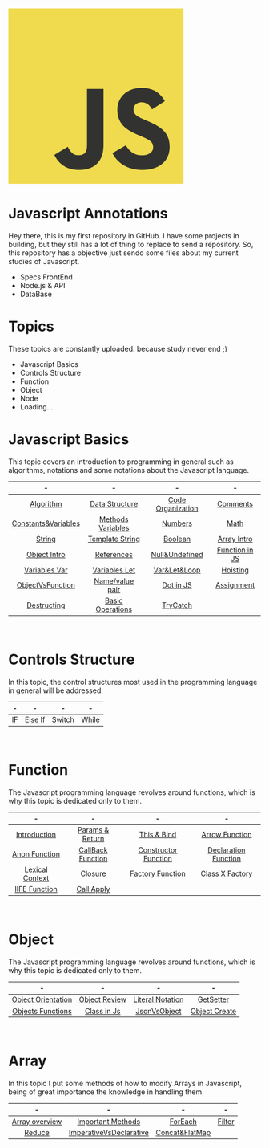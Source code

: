 <img src="https://raw.githubusercontent.com/voodootikigod/logo.js/master/js.png" alt="javascript" height="350px">

# Javascript Annotations

Hey there, this is my first repository in GitHub. I have some projects in building, but they still has a lot of thing to replace to send a repository. So, this repository has a objective just sendo some files about my current studies of Javascript.

  - Specs FrontEnd
  - Node.js & API
  - DataBase

# Topics
These topics are constantly uploaded. because study never end ;)

  * Javascript Basics
  * Controls Structure
  * Function
  * Object
  * Node
  * Loading...

# Javascript Basics
This topic covers an introduction to programming in general such as algorithms, notations and some notations about the Javascript language.

|      -     |   -  | - |    -   |
|:-------------------:|:-----------------:|:-----------------:|:--------------:|
|      [Algorithm]      |   [Data Structure]  | [Code Organization] |    [Comments]    |
| [Constants&Variables] | [Methods Variables]|      [Numbers]      |      [Math]      |
|        [String]       |  [Template String]  |      [Boolean]      |   [Array Intro]  |
|     [Object Intro]    |     [References]    |   [Null&Undefined]  | [Function in JS] |
|    [Variables Var]    |   [Variables Let]   |    [Var&Let&Loop]   |    [Hoisting]    |
|   [ObjectVsFunction]  |  [Name/value pair]  |     [Dot in JS]     |   [Assignment]   |
|     [Destructing]     |  [Basic Operations] |     [TryCatch]    |
<br>

# Controls Structure
In this topic, the control structures most used in the programming language in general will be addressed.


|      -     |   -  | - |    -   |
|:-------------------:|:-----------------:|:-----------------:|:--------------:|
|      [IF]      |   [Else If]  | [Switch] |    [While]    |
<br>

# Function

The Javascript programming language revolves around functions, which is why this topic is dedicated only to them.

|      -     |   -  | - |    -   |
|:-------------------:|:-----------------:|:-----------------:|:--------------:|
|      [Introduction]      |   [Params & Return]  | [This & Bind] |    [Arrow Function]    |
| [Anon Function] | [CallBack Function]|      [Constructor Function]      |      [Declaration Function]      |
|        [Lexical Context]       |  [Closure]  |      [Factory Function]      |   [Class X Factory]  |
|     [IIFE Function]    |     [Call Apply]    |     |  |
<br>

# Object

The Javascript programming language revolves around functions, which is why this topic is dedicated only to them.

|      -     |   -  | - |    -   |
|:-------------------:|:-----------------:|:-----------------:|:--------------:|
|      [Object Orientation]      |   [Object Review]  | [Literal Notation] |    [GetSetter]    |
| [Objects Functions] | [Class in Js]|      [JsonVsObject]      | [Object Create]         |
<br>

# Array

In this topic I put some methods of how to modify Arrays in Javascript, being of great importance the knowledge in handling them

|      -     |   -  | - |    -   |
|:-------------------:|:-----------------:|:-----------------:|:--------------:|
|      [Array overview]      |   [Important Methods]  | [ForEach] |    [Filter]    |
| [Reduce] | [ImperativeVsDeclarative]|      [Concat&FlatMap]      |          |
<br>



[//]: # (These are reference links used in the body of this note and get stripped out when the markdown processor does its job. There is no need to format nicely because it shouldn't be seen. Thanks SO - http://stackoverflow.com/questions/4823468/store-comments-in-markdown-syntax)
   
   [Array overview]:<https://github.com/VictorMarques98/JS-Annotations/blob/master/Array/01.Array.js>
   [Important Methods]:<https://github.com/VictorMarques98/JS-Annotations/blob/master/Array/02.MetodosImportantes.js>
   [ForEach]:<https://github.com/VictorMarques98/JS-Annotations/blob/master/Array/03.ForEach.js>
   [Filter]:<https://github.com/VictorMarques98/JS-Annotations/blob/master/Array/05.Filter.js>
   [Reduce]:<https://github.com/VictorMarques98/JS-Annotations/blob/master/Array/06.Reduce.js>
   [ImperativeVsDeclarative]:<https://github.com/VictorMarques98/JS-Annotations/blob/master/Array/10.ImperativoVsDeclarativo.js>
   [Concat&FlatMap]:<https://github.com/VictorMarques98/JS-Annotations/blob/master/Array/09.Concat%26FlatMap.js>
   [Object Orientation]:<https://github.com/VictorMarques98/JS-Annotations/blob/master/Objeto/01.OO.js>
   [Object Review]:<https://github.com/VictorMarques98/JS-Annotations/blob/master/Objeto/02.ObjetoRevisao.js>
   [Literal Notation]:<https://github.com/VictorMarques98/JS-Annotations/blob/master/Objeto/04.Nota%C3%A7%C3%A3oLiteral.js>
   [GetSetter]:<https://github.com/VictorMarques98/JS-Annotations/blob/master/Objeto/05.GettSetter.js>
   [Objects Functions]:<https://github.com/VictorMarques98/JS-Annotations/blob/master/Objeto/06.FuncoesImportantes.js>
   [Class in Js]:,https://github.com/VictorMarques98/JS-Annotations/blob/master/Objeto/10.Class.js>
   [JsonVsObject]:<https://github.com/VictorMarques98/JS-Annotations/blob/master/Objeto/11.JSONvsObject.js>
   [Object Create]:<https://github.com/VictorMarques98/JS-Annotations/blob/master/Objeto/08.ObjectCreate.js>
   [Call Apply]:<https://github.com/VictorMarques98/JS-Annotations/blob/master/Fun%C3%A7%C3%A3o/14.CallAply.js>
   [IIFE Function]:<https://github.com/VictorMarques98/JS-Annotations/blob/master/Fun%C3%A7%C3%A3o/13.FuncaoIIFE.js>
   [Class X Factory]:<https://github.com/VictorMarques98/JS-Annotations/blob/master/Fun%C3%A7%C3%A3o/12.ClasseXfactoryXconstrutora.js>
   [Factory Function]:<https://github.com/VictorMarques98/JS-Annotations/blob/master/Fun%C3%A7%C3%A3o/11.FuncaoFactory.js>
   [Closure]:<https://github.com/VictorMarques98/JS-Annotations/blob/master/Fun%C3%A7%C3%A3o/10.Closure.js>
   [Lexical Context]:<https://github.com/VictorMarques98/JS-Annotations/blob/master/Fun%C3%A7%C3%A3o/09.ContextoLexico.js>
   [Declaration Function]:<https://github.com/VictorMarques98/JS-Annotations/blob/master/Fun%C3%A7%C3%A3o/08.TiposDeclaracaoFunctao.js>
   [Constructor Function]:<https://github.com/VictorMarques98/JS-Annotations/blob/master/Fun%C3%A7%C3%A3o/07.FuncaoConsrtutora.js>
   [Introduction]:<https://github.com/VictorMarques98/JS-Annotations/blob/master/Fun%C3%A7%C3%A3o/01.PrimeiraClasse.js>
   [Params & Return]:<https://github.com/VictorMarques98/JS-Annotations/blob/master/Fun%C3%A7%C3%A3o/02.Params%26Retorno.js>
   [This & Bind]:<https://github.com/VictorMarques98/JS-Annotations/blob/master/Fun%C3%A7%C3%A3o/03.This%26Bind.js>
   [Arrow Function]:<https://github.com/VictorMarques98/JS-Annotations/blob/master/Fun%C3%A7%C3%A3o/04.FuncaoArrow.js>
   [Anon Function]:<https://github.com/VictorMarques98/JS-Annotations/blob/master/Fun%C3%A7%C3%A3o/05.FuncaoAnonima.js>
   [CallBack Function]:<https://github.com/VictorMarques98/JS-Annotations/blob/master/Fun%C3%A7%C3%A3o/06.FunctionCallBack.js>
   [Algorithm]: <https://github.com/VictorMarques98/JS-Annotations/blob/master/Fundamentos/01.Algoritmo.txt>
   [Data Structure]: <https://github.com/VictorMarques98/JS-Annotations/blob/master/Fundamentos/02.Estrutura%20de%20dados.txt>
   [Code Organization]: <https://github.com/VictorMarques98/JS-Annotations/blob/master/Fundamentos/03.Organiza%C3%A7%C3%A3oCod.js>
   [Comments]: <https://github.com/VictorMarques98/JS-Annotations/blob/master/Fundamentos/04.Coment%C3%A1rios.js>
   [Constants&Variables]: <https://github.com/VictorMarques98/JS-Annotations/blob/master/Fundamentos/05.Variaveis%26Constantes.js>
   [Methods Variables]: <https://github.com/VictorMarques98/JS-Annotations/blob/master/Fundamentos/06.TipagemFraca.js>
   [Numbers]: <https://github.com/VictorMarques98/JS-Annotations/blob/master/Fundamentos/07.Number.js>
   [Math]: <https://github.com/VictorMarques98/JS-Annotations/blob/master/Fundamentos/08.Math.js>
   [String]: <https://github.com/VictorMarques98/JS-Annotations/blob/master/Fundamentos/09.String.js>
   [Template String]: <https://github.com/VictorMarques98/JS-Annotations/blob/master/Fundamentos/10.TemplateString.js>
   [Boolean]: <https://github.com/VictorMarques98/JS-Annotations/blob/master/Fundamentos/11.Boolean.js>
   [Array Intro]: <https://github.com/VictorMarques98/JS-Annotations/blob/master/Fundamentos/12.Array.js>
   [Object Intro]: <https://github.com/VictorMarques98/JS-Annotations/blob/master/Fundamentos/13.Object.js>
   [References]: <https://github.com/VictorMarques98/JS-Annotations/blob/master/Fundamentos/14.Refer%C3%AAncia.js>
   [Null&Undefined]: <https://github.com/VictorMarques98/JS-Annotations/blob/master/Fundamentos/15.Null%26Undefined.js>
   [Function in JS]: <https://github.com/VictorMarques98/JS-Annotations/blob/master/Fundamentos/17.Funcao1.js>
   [Variables Var]: <https://github.com/VictorMarques98/JS-Annotations/blob/master/Fundamentos/18.Var.js>
   [Variables Let]: <https://github.com/VictorMarques98/JS-Annotations/blob/master/Fundamentos/20.Let1.js>
   [Var&Let&Loop]: <https://github.com/VictorMarques98/JS-Annotations/blob/master/Fundamentos/21.Var%26LetLoop.js>
   [Hoisting]: <https://github.com/VictorMarques98/JS-Annotations/blob/master/Fundamentos/22.Hoisting.js>
   [ObjectVsFunction]: <https://github.com/VictorMarques98/JS-Annotations/blob/master/Fundamentos/23.ObjetoVsFuncao.js>
   [Name/value pair]: <https://github.com/VictorMarques98/JS-Annotations/blob/master/Fundamentos/24.ParNomeValor.js>
   [Dot in JS]: <https://github.com/VictorMarques98/JS-Annotations/blob/master/Fundamentos/25.NotPonto.js>
   [Assignment]: <https://github.com/VictorMarques98/JS-Annotations/blob/master/Fundamentos/26.Atribuicao.js>
   [Destructing]: <https://github.com/VictorMarques98/JS-Annotations/blob/master/Fundamentos/27.Destructing.js>
   [Basic Operations]: <https://github.com/VictorMarques98/JS-Annotations/blob/master/Fundamentos/28.Opera%C3%A7%C3%B5es.js>
   [TryCatch]: <https://github.com/VictorMarques98/JS-Annotations/blob/master/Fundamentos/30.TryCatch.js>
   [IF]:<https://github.com/VictorMarques98/JS-Annotations/blob/master/Estrutura-de-Controle/01.IF.js>
   [Else If]:<https://github.com/VictorMarques98/JS-Annotations/blob/master/Estrutura-de-Controle/02.IF-ELSE-IF.js>
   [Switch]:<https://github.com/VictorMarques98/JS-Annotations/blob/master/Estrutura-de-Controle/03.SWITCH.js>
   [While]:<https://github.com/VictorMarques98/JS-Annotations/blob/master/Estrutura-de-Controle/04.WHILE.js>

